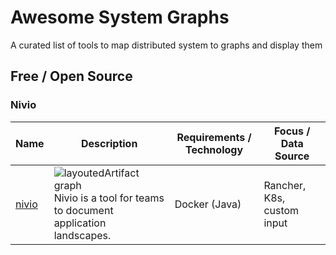# Awesome System Graphs
A curated list of tools to map distributed system to graphs and display them

## Free / Open Source

### Nivio



| Name        | Description   | Requirements / Technology  | Focus / Data Source |
| ------------- |-------------|------------------------------|-------|
|[nivio](https://github.com/dedica-team/nivio)     |   ![layoutedArtifact graph](https://raw.githubusercontent.com/dedica-team/nivio/develop/docs/graph.png)<br />Nivio is a tool for teams to document application landscapes. | Docker (Java) | Rancher, K8s, custom input |
